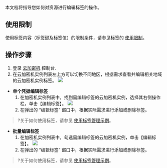 
本文档将指导您如何对资源进行编辑标签的操作。

## 使用限制

使用标签内容（标签键及标签值）的限制条件，请参见标签的  [使用限制](https://cloud.tencent.com/document/product/651/13354)。

## 操作步骤
1. 登录 [云加密机](https://cloud.tencent.com/login?s_url=https%3A%2F%2Fconsole.cloud.tencent.com%2Fhsm) 控制台.
2. 在云加密机实例列表左上方可以切换不同地区，根据需求查看并编辑相关地域的云加密机实例标签。
![](https://main.qcloudimg.com/raw/58fe06933f101056c6d9dff08d483261.png)
 - **单个凭据编辑标签**
    1. 在加密机实例列表中，找到需编辑标签的云加密机实例，选择其右侧操作栏，单击【编辑标签】。
 ![](https://main.qcloudimg.com/raw/061d67a8b4ae80047684bf3526245d15.png)
    2. 在弹出的 “编辑标签” 窗口中，根据实际需求进行添加或删除标签。
>?关于如何使用标签，请参见 [使用标签管理示例](https://cloud.tencent.com/document/product/639/49585)。
 - **批量编辑标签**
	1. 在加密机实例列表中，勾选需编辑标签的云加密机实例，单击【编辑标签】。 
	![](https://main.qcloudimg.com/raw/ef922e1173f71ffe1cba6f64a366ac0b.png)
	2. 在弹出的 “编辑标签” 窗口中，根据实际需求进行添加或删除标签。
> ?关于如何使用标签，请参见 [使用标签管理示例](https://cloud.tencent.com/document/product/639/49585)。
